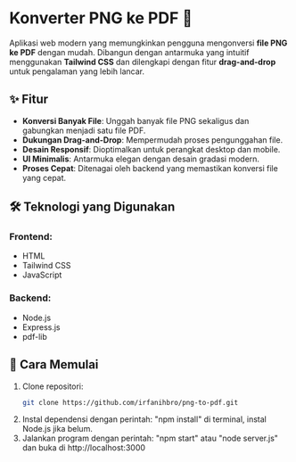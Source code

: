 # Konverter PNG ke PDF 🌟

Aplikasi web modern yang memungkinkan pengguna mengonversi **file PNG ke PDF** dengan mudah. Dibangun dengan antarmuka yang intuitif menggunakan **Tailwind CSS** dan dilengkapi dengan fitur **drag-and-drop** untuk pengalaman yang lebih lancar.

## ✨ Fitur
- **Konversi Banyak File**: Unggah banyak file PNG sekaligus dan gabungkan menjadi satu file PDF.
- **Dukungan Drag-and-Drop**: Mempermudah proses pengunggahan file.
- **Desain Responsif**: Dioptimalkan untuk perangkat desktop dan mobile.
- **UI Minimalis**: Antarmuka elegan dengan desain gradasi modern.
- **Proses Cepat**: Ditenagai oleh backend yang memastikan konversi file yang cepat.

## 🛠️ Teknologi yang Digunakan
### Frontend:
- HTML
- Tailwind CSS
- JavaScript

### Backend:
- Node.js
- Express.js
- pdf-lib

## 🚀 Cara Memulai
1. Clone repositori:  
   ```bash
   git clone https://github.com/irfanihbro/png-to-pdf.git
   ```
2. Instal dependensi dengan perintah: "npm install" di terminal, instal Node.js jika belum.
3. Jalankan program dengan perintah: "npm start" atau "node server.js" dan buka di http://localhost:3000

